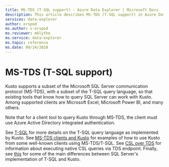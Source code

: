 ```yaml
---
title: MS-TDS (T-SQL support) - Azure Data Explorer | Microsoft Docs
description: This article describes MS-TDS (T-SQL support) in Azure Data Explorer.
services: data-explorer
author: orspod
ms.author: v-orspod
ms.reviewer: mblythe
ms.service: data-explorer
ms.topic: reference
ms.date: 09/24/2018
---
```

# MS-TDS (T-SQL support)

Kusto supports a subset of the Microsoft SQL Server communication protocol (MS-TDS),
with a subset of the T-SQL query language, so that existing tools that know how
to query SQL Server can work with Kusto. Among supported clients are Microsoft Excel,
Microsoft Power BI, and many others.

Note that for a client tool to query Kusto through MS-TDS, the client must use
Azure Active Directory integrated authentication.

See [T-SQL](./t-sql.md) for more details on the T-SQL query language as implemented
by Kusto. See [MS-TDS clients and Kusto](./clients.md) for examples of how to
use Kusto from some well-known clients using MS-TDS/T-SQL. See [CSL over TDS](./tdscsl.md) for
information about executing native CSL queries via TDS endpoint. 
Finally, see [this](./sqlknownissues.md) for some of the main differences between SQL Server's
implementation of T-SQL and Kusto.